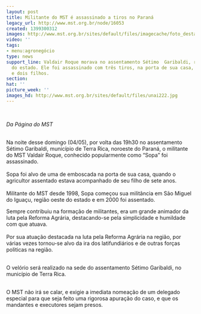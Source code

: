 ```yaml
---
layout: post
title: Militante do MST é assassinado a tiros no Paraná
legacy_url: http://www.mst.org.br/node/16053
created: 1399300312
images: http://www.mst.org.br/sites/default/files/imagecache/foto_destaque/unai222.jpg
video: ''
tags:
- menu:agronegócio
type: news
support_line: Valdair Roque morava no assentamento Sétimo  Garibaldi, região noroeste
  do estado. Ele foi assassinado com três tiros, na porta de sua casa, deixando esposa
  e dois filhos.
section: 
hat: ''
picture_week: ''
images_hd: http://www.mst.org.br/sites/default/files/unai222.jpg
---
```

<p><em>&nbsp;</em></p><p><em>Da Página do MST</em></p><p><br>Na noite desse domingo (04/05), por volta das 19h30 no assentamento Sétimo Garibaldi, município de Terra Rica, noroeste do Paraná, o militante do MST Valdair Roque, conhecido popularmente como “Sopa” foi assassinado. <br><br>Sopa foi alvo de uma de emboscada na porta de sua casa, quando o agricultor assentado estava acompanhado de seu filho de sete anos.<br><br>Militante do MST desde 1998, Sopa começou sua militância em São Miguel do Iguaçu, região oeste do estado e em 2000 foi assentado.</p><p>Sempre contribuiu na formação de militantes, era um grande animador da luta pela Reforma Agrária, destacando-se pela simplicidade e humildade com que atuava.<br><br>Por sua atuação destacada na luta pela Reforma Agrária na região, por várias vezes tornou-se alvo da ira dos latifundiários e de outras forças politicas na região.&nbsp; <br>&nbsp;</p><p>O velório será realizado na sede do assentamento Sétimo Garibaldi, no município de Terra Rica.</p><p><br>O MST não irá se calar, e exigie a imediata nomeação de um delegado  especial para que seja feito uma rigorosa apuração do caso, e que os  mandantes e executores sejam presos.<br>&nbsp;</p>
